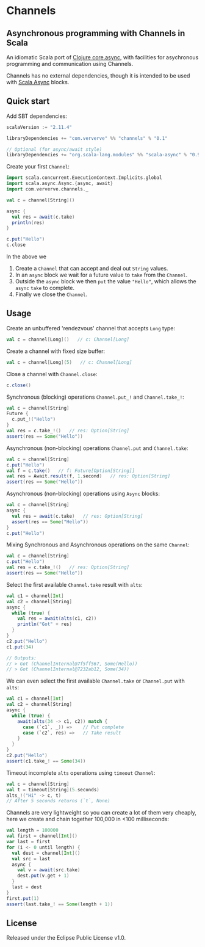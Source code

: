 # Channels

## Asynchronous programming with Channels in Scala

An idiomatic Scala port of [Clojure core.async](https://github.com/clojure/core.async), with facilities for asychronous programming and communication using Channels.

Channels has no external dependencies, though it is intended to be used with [Scala Async](https://github.com/scala/async) blocks.

## Quick start

Add SBT dependencies:

```scala
scalaVersion := "2.11.4"

libraryDependencies += "com.ververve" %% "channels" % "0.1"

// Optional (for async/await style)
libraryDependencies += "org.scala-lang.modules" %% "scala-async" % "0.9.3"
```

Create your first `Channel`:

```scala
import scala.concurrent.ExecutionContext.Implicits.global
import scala.async.Async.{async, await}
import com.ververve.channels._

val c = channel[String]()

async {
  val res = await(c.take)
  println(res)
}

c.put("Hello")
c.close
```

In the above we

1. Create a `Channel` that can accept and deal out `String` values.
2. In an `async` block we wait for a future value to `take` from the `Channel`.
3. Outside the `async` block we then `put` the value `"Hello"`, which allows the `async` `take` to complete.
4. Finally we close the `Channel`.

## Usage

Create an unbuffered 'rendezvous' channel that accepts `Long` type:

```scala
val c = channel[Long]()   // c: Channel[Long]
```

Create a channel with fixed size buffer:

```scala
val c = channel[Long](5)   // c: Channel[Long]
```

Close a channel with `Channel.close`:

```scala
c.close()
```

Synchronous (blocking) operations `Channel.put_!` and `Channel.take_!`:

```scala
val c = channel[String]
Future {
  c.put_!("Hello")
}
val res = c.take_!()   // res: Option[String]
assert(res == Some("Hello"))
```

Asynchronous (non-blocking) operations `Channel.put` and `Channel.take`:

```scala
val c = channel[String]
c.put("Hello")
val f = c.take()   // f: Future[Option[String]]
val res = Await.result(f, 1.second)   // res: Option[String]
assert(res == Some("Hello"))
```

Asynchronous (non-blocking) operations using `Async` blocks:

```scala
val c = channel[String]
async {
  val res = await(c.take)   // res: Option[String]
  assert(res == Some("Hello"))
}
c.put("Hello")
```

Mixing Synchronous and Asynchronous operations on the same `Channel`:

```scala
val c = channel[String]
c.put("Hello")
val res = c.take_!()   // res: Option[String]
assert(res == Some("Hello"))
```

Select the first available `Channel.take` result with `alts`:

```scala
val c1 = channel[Int]
val c2 = channel[String]
async {
  while (true) {
    val res = await(alts(c1, c2))
    println("Got" + res)
  }
}
c2.put("Hello")
c1.put(34)

// Outputs:
// > Got (ChannelInternal@7f5ff567, Some(Hello))
// > Got (ChannelInternal@7232ab12, Some(34))

```
We can even select the first available `Channel.take` or `Channel.put` with `alts`:

```scala
val c1 = channel[Int]
val c2 = channel[String]
async {
  while (true) {
    await(alts(34 -> c1, c2)) match {
      case (`c1`, _)) =>    // Put complete
      case (`c2`, res) =>   // Take result
    }
  }
}
c2.put("Hello")
assert(c1.take_! == Some(34))
```

Timeout incomplete `alts` operations using `timeout` `Channel`:

```scala
val c = channel[String]
val t = timeout[String](5.seconds)
alts_!("Hi" -> c, t)
// After 5 seconds returns (`t`, None)
```

Channels are very lightweight so you can create a lot of them very cheaply, here we create and chain together 100,000 in <100 milliseconds:

```scala
val length = 100000
val first = channel[Int]()
var last = first
for (i <- 0 until length) {
  val dest = channel[Int]()
  val src = last
  async {
    val v = await(src.take)
    dest.put(v.get + 1)
  }
  last = dest
}
first.put(1)
assert(last.take_! == Some(length + 1))
```

## License

Released under the Eclipse Public License v1.0.
